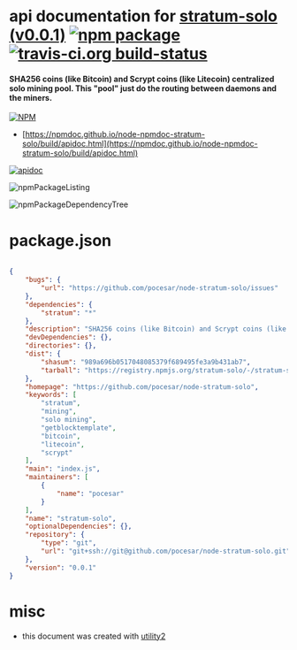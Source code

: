# api documentation for  [stratum-solo (v0.0.1)](https://github.com/pocesar/node-stratum-solo)  [![npm package](https://img.shields.io/npm/v/npmdoc-stratum-solo.svg?style=flat-square)](https://www.npmjs.org/package/npmdoc-stratum-solo) [![travis-ci.org build-status](https://api.travis-ci.org/npmdoc/node-npmdoc-stratum-solo.svg)](https://travis-ci.org/npmdoc/node-npmdoc-stratum-solo)
#### SHA256 coins (like Bitcoin) and Scrypt coins (like Litecoin) centralized solo mining pool. This "pool" just do the routing between daemons and the miners.

[![NPM](https://nodei.co/npm/stratum-solo.png?downloads=true&downloadRank=true&stars=true)](https://www.npmjs.com/package/stratum-solo)

- [https://npmdoc.github.io/node-npmdoc-stratum-solo/build/apidoc.html](https://npmdoc.github.io/node-npmdoc-stratum-solo/build/apidoc.html)

[![apidoc](https://npmdoc.github.io/node-npmdoc-stratum-solo/build/screenCapture.buildCi.browser.%252Ftmp%252Fbuild%252Fapidoc.html.png)](https://npmdoc.github.io/node-npmdoc-stratum-solo/build/apidoc.html)

![npmPackageListing](https://npmdoc.github.io/node-npmdoc-stratum-solo/build/screenCapture.npmPackageListing.svg)

![npmPackageDependencyTree](https://npmdoc.github.io/node-npmdoc-stratum-solo/build/screenCapture.npmPackageDependencyTree.svg)



# package.json

```json

{
    "bugs": {
        "url": "https://github.com/pocesar/node-stratum-solo/issues"
    },
    "dependencies": {
        "stratum": "*"
    },
    "description": "SHA256 coins (like Bitcoin) and Scrypt coins (like Litecoin) centralized solo mining pool. This \"pool\" just do the routing between daemons and the miners.",
    "devDependencies": {},
    "directories": {},
    "dist": {
        "shasum": "989a696b0517048085379f689495fe3a9b431ab7",
        "tarball": "https://registry.npmjs.org/stratum-solo/-/stratum-solo-0.0.1.tgz"
    },
    "homepage": "https://github.com/pocesar/node-stratum-solo",
    "keywords": [
        "stratum",
        "mining",
        "solo mining",
        "getblocktemplate",
        "bitcoin",
        "litecoin",
        "scrypt"
    ],
    "main": "index.js",
    "maintainers": [
        {
            "name": "pocesar"
        }
    ],
    "name": "stratum-solo",
    "optionalDependencies": {},
    "repository": {
        "type": "git",
        "url": "git+ssh://git@github.com/pocesar/node-stratum-solo.git"
    },
    "version": "0.0.1"
}
```



# misc
- this document was created with [utility2](https://github.com/kaizhu256/node-utility2)
